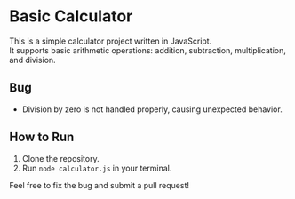 # Basic Calculator

This is a simple calculator project written in JavaScript.  
It supports basic arithmetic operations: addition, subtraction, multiplication, and division.

## Bug
- Division by zero is not handled properly, causing unexpected behavior.

## How to Run
1. Clone the repository.
2. Run `node calculator.js` in your terminal.

Feel free to fix the bug and submit a pull request!
